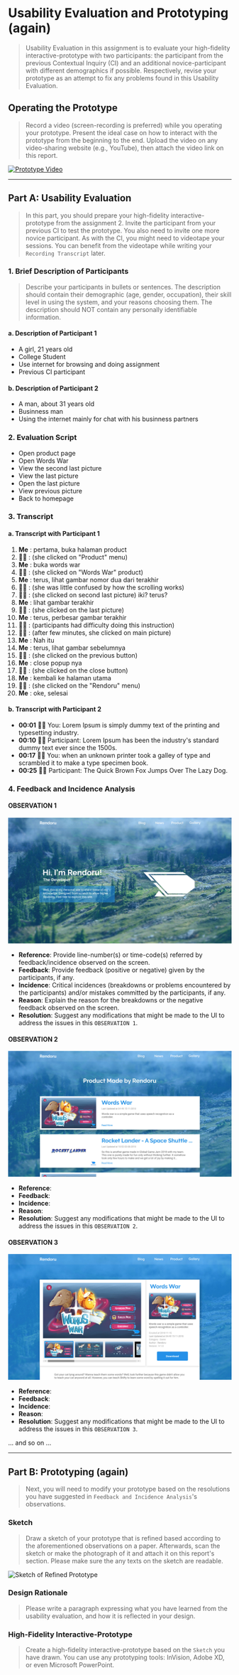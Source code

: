 # Usability Evaluation and Prototyping (again)
> Usability Evaluation in this assignment is to evaluate your high-fidelity interactive-prototype with two participants:
> the participant from the previous Contextual Inquiry (CI) 
> and an additional novice-participant with different demographics if possible.
> Respectively, revise your prototype as an attempt to fix any problems found in this Usability Evaluation.

## Operating the Prototype
> Record a video (screen-recording is preferred) while you operating your prototype.
> Present the ideal case on how to interact with the prototype from the beginning to the end.
> Upload the video on any video-sharing website (e.g., YouTube), then attach the video link on this report.

[![Prototype Video](http://img.youtube.com/vi/QYgmT4g4S3Q/0.jpg)](https://youtu.be/QYgmT4g4S3Q)

---

## Part A: Usability Evaluation
> In this part, you should prepare your high-fidelity interactive-prototype from the assignment 2.
> Invite the participant from your previous CI to test the prototype.
> You also need to invite one more novice participant.
> As with the CI, you might need to videotape your sessions.
> You can benefit from the videotape while writing your `Recording Transcript` later.

### 1. Brief Description of Participants
> Describe your participants in bullets or sentences.
> The description should contain their demographic (age, gender, occupation),
> their skill level in using the system, and your reasons choosing them.
> The description should NOT contain any personally identifiable information.

#### a. Description of Participant 1
 - A girl, 21 years old
 - College Student
 - Use internet for browsing and doing assignment
 - Previous CI participant

#### b. Description of Participant 2
 - A man, about 31 years old
 - Businness man
 - Using the internet mainly for chat with his businness partners
 
### 2. Evaluation Script

- Open product page
- Open Words War
- View the second last picture
- View the last picture
- Open the last picture
- View previous picture
- Back to homepage

### 3. Transcript

#### a. Transcript with Participant 1
1. **Me** : pertama, buka halaman product
1. **🙋‍♀️** : (she clicked on "Product" menu)
1. **Me** : buka words war
1. **🙋‍♀️** : (she clicked on "Words War" product)
1. **Me** : terus, lihat gambar nomor dua dari terakhir
1. **🙋‍♀️** : (she was little confused by how the scrolling works)
1. **🙋‍♀️** : (she clicked on second last picture) iki? terus?
1. **Me** : lihat gambar terakhir
1. **🙋‍♀️** : (she clicked on the last picture)
1. **Me** : terus, perbesar gambar terakhir
1. **🙋‍♀️** : (participants had difficulty doing this instruction)
1. **🙋‍♀️** : (after few minutes, she clicked on main picture)
1. **Me** : Nah itu
1. **Me** : terus, lihat gambar sebelumnya
1. **🙋‍♀️** : (she clicked on the previous button)
1. **Me** : close popup nya
1. **🙋‍♀️** : (she clicked on the close button)
1. **Me** : kembali ke halaman utama
1. **🙋‍♀️** : (she clicked on the "Rendoru" menu)
1. **Me** : oke, selesai

#### b. Transcript with Participant 2
 - **00:01** 👨‍🔬 You: Lorem Ipsum is simply dummy text of the printing and typesetting industry.
 - **00:10** 👨‍💻 Participant: Lorem Ipsum has been the industry's standard dummy text ever since the 1500s.
 - **00:17** 👨‍🔬 You: when an unknown printer took a galley of type and scrambled it to make a type specimen book.
 - **00:25** 👨‍💻 Participant: The Quick Brown Fox Jumps Over The Lazy Dog.

### 4. Feedback and Incidence Analysis

#### OBSERVATION 1
![Prototype Screen 1](image/HOMEPAGE.jpg)

 - **Reference**: Provide line-number(s) or time-code(s) referred by feedback/incidence observed on the screen.
 - **Feedback**: Provide feedback (positive or negative) given by the participants, if any.
 - **Incidence**: Critical incidences (breakdowns or problems encountered by the participants) and/or mistakes committed by the participants, if any.
 - **Reason**: Explain the reason for the breakdowns or the negative feedback observed on the screen.
 - **Resolution**: Suggest any modifications that might be made to the UI to address the issues in this `OBSERVATION 1`.
 
#### OBSERVATION 2
![Prototype Screen 2](image/PRODUCT_PAGE.jpg)

 - **Reference**: 
 - **Feedback**: 
 - **Incidence**: 
 - **Reason**: 
 - **Resolution**: Suggest any modifications that might be made to the UI to address the issues in this `OBSERVATION 2`.
 
#### OBSERVATION 3
![Prototype Screen 3](image/WW1.jpg)

 - **Reference**:  
 - **Feedback**: 
 - **Incidence**: 
 - **Reason**: 
 - **Resolution**: Suggest any modifications that might be made to the UI to address the issues in this `OBSERVATION 3`.
 
 ... and so on ...
 
 ---

## Part B: Prototyping (again)
> Next, you will need to modify your prototype 
> based on the resolutions you have suggested in `Feedback and Incidence Analysis`'s observations.

### Sketch
> Draw a sketch of your prototype that is refined based according to the aforementioned observations on a paper.
> Afterwards, scan the sketch or make the photograph of it and attach it on this report's section.
> Please make sure the any texts on the sketch are readable.

![Sketch of Refined Prototype](https://cdn2.hubspot.net/hub/725165/file-3421843765-png/blog-files/uxpin--300x211.png)

### Design Rationale
> Please write a paragraph expressing what you have learned from the usability evaluation, 
> and how it is reflected in your design.

### High-Fidelity Interactive-Prototype
> Create a high-fidelity interactive-prototype based on the `Sketch` you have drawn.
> You can use any prototyping tools: InVision, Adobe XD, or even Microsoft PowerPoint.
